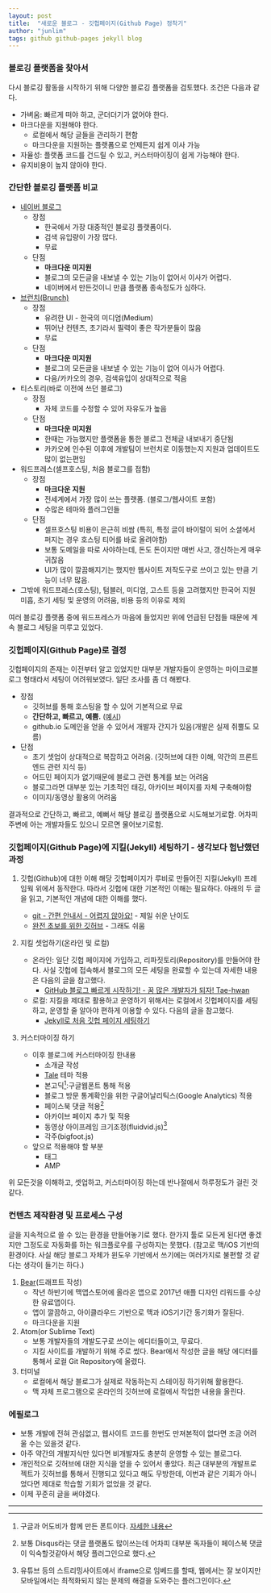 ```yaml
---
layout: post
title:  "새로운 블로그 - 깃헙페이지(Github Page) 정착기"
author: "junlim"
tags: github github-pages jekyll blog
---
```

### 블로깅 플랫폼을 찾아서
다시 블로깅 활동을 시작하기 위해 다양한 블로깅 플랫폼을 검토했다. 조건은 다음과 같다.

- 가벼움: 빠르게 떠야 하고, 군더더기가 없어야 한다.
- 마크다운을 지원해야 한다.
	- 로컬에서 해당 글들을 관리하기 편함
	- 마크다운을 지원하는 플랫폼으로 언제든지 쉽게 이사 가능
- 자율성: 플랫폼 코드를 건드릴 수 있고, 커스터마이징이 쉽게 가능해야 한다.
- 유지비용이 높지 않아야 한다.

### 간단한 블로깅 플랫폼 비교
- [네이버 블로그](blog.naver.com)
	- 장점
		- 한국에서 가장 대중적인 블로깅 플랫폼이다.
		- 검색 유입량이 가장 많다.
		- 무료
	- 단점
		- **마크다운 미지원**
		- 블로그의 모든글을 내보낼 수 있는 기능이 없어서 이사가 어렵다.
		- 네이버에서 만든것이니 만큼 플랫폼 종속정도가 심하다.
- [브런치(Brunch)](brunch.co.kr)
	- 장점
		- 유려한 UI - 한국의 미디엄(Medium)
		- 뛰어난 컨텐츠, 초기라서 필력이 좋은 작가분들이 많음
		- 무료
	- 단점
		- **마크다운 미지원**
		- 블로그의 모든글을 내보낼 수 있는 기능이 없어 이사가 어렵다.
		- 다음/카카오의 경우, 검색유입이 상대적으로 적음
- 티스토리(바로 이전에 쓰던 블로그)
	- 장점
		- 자체 코드를 수정할 수 있어 자유도가 높음
	- 단점
		- **마크다운 미지원**
		- 한때는 가능했지만 플랫폼을 통한 블로그 전체글 내보내기 중단됨
		- 카카오에 인수된 이후에 개발팀이 브런치로 이동했는지 지원과 업데이트도 많이 없는편임
- 워드프레스(셀프호스팅, 처음 블로그를 접함)
	- 장점
		- **마크다운 지원**
		- 전세계에서 가장 많이 쓰는 플랫폼. (블로그/웹사이트 포함)
		- 수많은 테마와 플러그인들
	- 단점
		- 셀프호스팅 비용이 은근히 비쌈 (특히, 특정 글이 바이럴이 되어 소셜에서 퍼지는 경우 호스팅 티어를 바로 올려야함)
		- 보통 도메일을 따로 사야하는데, 돈도 돈이지만 매번 사고, 갱신하는게 매우 귀찮음
		- UI가 많이 깔끔해지기는 했지만 웹사이트 저작도구로 쓰이고 있는 만큼 기능이 너무 많음.
- 그밖에 워드프레스(호스팅), 텀블러, 미디엄, 고스트 등을 고려했지만 한국어 지원 미흡, 초기 세팅 및 운영의 어려움, 비용 등의 이유로 제외

여러 블로깅 플랫폼 중에 워드프레스가 마음에 들었지만 위에 언급된 단점들 때문에 계속 블로그 세팅을 미루고 있었다.

### 깃헙페이지(Github Page)로 결정
깃헙페이지의 존재는 이전부터 알고 있었지만 대부분 개발자들이 운영하는 마이크로블로그 형태라서 세팅이 어려워보였다. 일단 조사를 좀 더 해봤다.

- 장점
	- 깃허브를 통해 호스팅을 할 수 있어 기본적으로 무료
	- **간단하고, 빠르고, 예쁨.** ([예시](https://github.com/jekyll/jekyll/wiki/Themes))
	- github.io 도메인을 얻을 수 있어서 개발자 간지가 있음(개발은 실제 쥐뿔도 모름)
- 단점
	- 초기 셋업이 상대적으로  복잡하고 어려움. (깃허브에 대한 이해, 약간의 프론트엔드 관련 지식 등)
	- 어드민 페이지가 없기때문에 블로그 관련 통계를 보는 어려움
	- 블로그라면 대부분 있는 기초적인 태깅, 아카이브 페이지를 자체 구축해야함
	- 이미지/동영상 활용의 어려움

결과적으로 간단하고, 빠르고, 예뻐서 해당 블로깅 플랫폼으로 시도해보기로함. 어차피 주변에 아는 개발자들도 있으니 모르면 물어보기로함.

### 깃헙페이지(Github Page)에 지킬(Jekyll) 세팅하기  - 생각보다 험난했던 과정
1. 깃헙(Github)에 대한 이해
해당 깃헙페이지가 루비로 만들어진 지킬(Jekyll) 프레임웍 위에서 동작한다. 따라서 깃헙에 대한 기본적인 이해는 필요하다. 아래의 두 글을 읽고, 기본적인 개념에 대한 이해를 했다.
	- [git - 간편 안내서 - 어렵지 않아요!](https://rogerdudler.github.io/git-guide/index.ko.html) - 제일 쉬운 난이도
	* [완전 초보를 위한 깃허브](https://nolboo.kim/blog/2013/10/06/github-for-beginner/) - 그래도 쉬움

2. 지킬 셋업하기(온라인 및 로컬)
	- 온라인: 일단 깃헙 페이지에 가입하고, 리파짓토리(Repository)를 만들어야 한다. 사실 깃헙에 접속해서 블로그의 모든 세팅을 완료할 수 있는데 자세한 내용은 다음의 글을 참고했다.
		- [GitHub 블로그 빠르게 시작하기! - 꿈 많은 개발자가 되자! Tae-hwan](http://thdev.net/653)
	- 로컬: 지킬을 제대로 활용하고 운영하기 위해서는 로컬에서 깃헙페이지를 세팅하고, 운영할 줄  알아야 편하게 이용할 수 있다.  다음의 글을 참고했다.
		* [Jekyll로 처음 깃헙 페이지 세팅하기](https://help.github.com/articles/setting-up-your-github-pages-site-locally-with-jekyll/)

3. 커스터마이징 하기
	- 이후 블로그에 커스터마이징 한내용
		- 소개글 작성
		- [Tale](https://chesterhow.github.io/tale/) 테마 적용
		- 본고딕[^1]:구글웹폰트 통해 적용
		- 블로그 방문 통계확인을 위한 구글어날리틱스(Google Analytics) 적용
		- 페이스북 댓글 적용[^2]
		- 아카이브 페이지 추가 및 적용
		- 동영상 아이프레임 크기조정(fluidvid.js)[^3]
		- 각주(bigfoot.js)
	- 앞으로 적용해야 할 부분
		- 태그
		- AMP

위 모든것을 이해하고, 셋업하고, 커스터마이징 하는데 반나절에서 하루정도가 걸린 것 같다.

### 컨텐츠 제작환경 및 프로세스 구성
글을 지속적으로 쓸 수 있는 환경을 만들어놓기로 했다. 한가지 툴로 모든게 된다면 좋겠지만 그정도로 자동화를 하는 워크플로우를 구성하지는 못했다. (참고로 맥/iOS 기반의 환경이다. 사실 해당 블로그 자체가 윈도우 기반에서 쓰기에는 여러가지로 불편할 것 같다는 생각이 들기는 하다.)

1. [Bear](http://www.bear-writer.com)(드래프트 작성)
	-  작년 하반기에 맥앱스토어에 올라온 앱으로 2017년 애플 디자인 리워드를 수상한 유료앱이다.
	- 앱이 깔끔하고, 아이클라우드 기반으로 맥과 iOS기기간 동기화가 잘된다.
	- 마크다운을 지원
2. Atom(or Sublime Text)
	- 보통 개발자들의 개발도구로 쓰이는 에디터들이고, 무료다.
	- 지킬 사이트를 개발하기 위해 주로 썼다. Bear에서 작성한 글을 해당 에디터를 통해서 로컬 Git Repository에 올렸다.
3. 터미널
	- 로컬에서 해당 블로그가 실제로 작동하는지 스테이징 하기위해 활용한다.
	- 맥 자체 프로그램으로 온라인의 깃허브에 로컬에서 작업한 내용을 올린다.

### 에필로그
- 보통 개발에 전혀 관심없고, 웹사이트 코드를 한번도 만져본적이 없다면 조금 어려울 수는 있을것 같다.
- 아주 약간의 개발지식만 있다면 비개발자도 충분히 운영할 수 있는 블로그다.
- 개인적으로 깃허브에 대한 지식을 얻을 수 있어서 좋았다. 최근 대부분의 개발프로젝트가 깃허브를 통해서 진행되고 있다고 해도 무방한데, 이번과 같은 기회가 아니었다면 제대로 학습할 기회가 없었을 것 같다.
- 이제 꾸준히 글을 써야겠다.

---
[^1]:구글과 어도비가 함께 만든 폰트이다. [자세한 내용](https://blog.typekit.com/alternate/source-han-sans-kor/)
[^2]:보통 Disqus라는 댓글 플랫폼도 많이쓰는데 어차피 대부분 독자들이 페이스북 댓글이 익숙할것같아서 해당 플러그인으로 했다.
[^3]:유튜브 등의 스트리밍사이트에서 iframe으로 임베드를 할때, 웹에서는 잘 보이지만 모바일에서는 최적화되지 않는 문제의 해결을 도와주는 플러그인이다.
